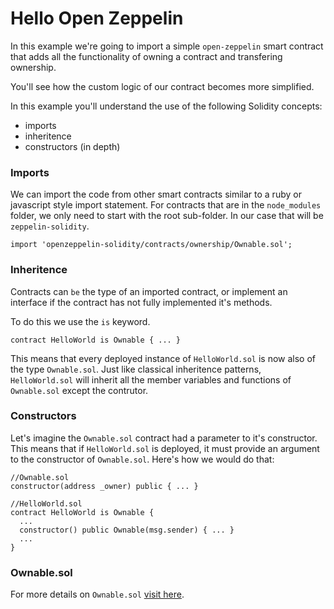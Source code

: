 

# Hello Open Zeppelin

In this example we're going to import a simple `open-zeppelin` smart contract that adds all the functionality of owning a contract and transfering ownership.

You'll see how the custom logic of our contract becomes more simplified.

In this example you'll understand the use of the following Solidity concepts:
* imports
* inheritence
* constructors (in depth)

### Imports
We can import the code from other smart contracts similar to a ruby or javascript style import statement. For contracts that are in the `node_modules` folder, we only need to start with the root sub-folder. In our case that will be `zeppelin-solidity`.
```
import 'openzeppelin-solidity/contracts/ownership/Ownable.sol';
```
### Inheritence
Contracts can `be` the type of an imported contract, or implement an interface if the contract has not fully implemented it's methods.

To do this we use the `is` keyword.
```
contract HelloWorld is Ownable { ... }
```
This means that every deployed instance of `HelloWorld.sol` is now also of the type `Ownable.sol`. Just like classical inheritence patterns, `HelloWorld.sol` will inherit all the member variables and functions of `Ownable.sol` except the contrutor.

### Constructors
Let's imagine the `Ownable.sol` contract had a parameter to it's constructor. This means that if `HelloWorld.sol` is deployed, it must provide an argument to the constructor of `Ownable.sol`. Here's how we would do that:
```
//Ownable.sol
constructor(address _owner) public { ... }

//HelloWorld.sol
contract HelloWorld is Ownable {
  ...
  constructor() public Ownable(msg.sender) { ... }
  ...
}
```
### Ownable.sol
For more details on `Ownable.sol` [visit here](https://github.com/OpenZeppelin/openzeppelin-solidity/blob/master/contracts/ownership/Ownable.sol).
